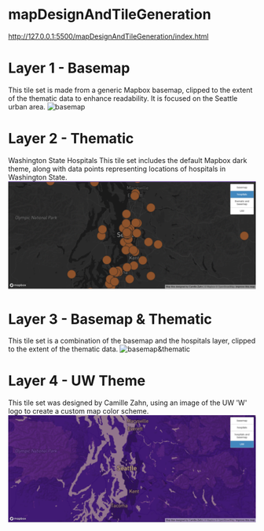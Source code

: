 # mapDesignAndTileGeneration


http://127.0.0.1:5500/mapDesignAndTileGeneration/index.html

# Layer 1 - Basemap
This tile set is made from a generic Mapbox basemap, clipped to the extent of the thematic data to enhance readability. It is focused on the Seattle urban area.
![basemap](/imgs/basemap.png)

# Layer 2 - Thematic 
Washington State Hospitals
This tile set includes the default Mapbox dark theme, along with data points representing locations of hospitals in Washington State.
![thematic](/imgs/hospitals.png)

# Layer 3 - Basemap & Thematic
This tile set is a combination of the basemap and the hospitals layer, clipped to the extent of the thematic data.
![basemap&thematic](/imgs/hospitals_basemap.png)

# Layer 4 - UW Theme
This tile set was designed by Camille Zahn, using an image of the UW 'W' logo to create a custom map color scheme.
![uw](/imgs/uw.png)


